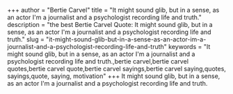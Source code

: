 +++
author = "Bertie Carvel"
title = "It might sound glib, but in a sense, as an actor I'm a journalist and a psychologist recording life and truth."
description = "the best Bertie Carvel Quote: It might sound glib, but in a sense, as an actor I'm a journalist and a psychologist recording life and truth."
slug = "it-might-sound-glib-but-in-a-sense-as-an-actor-im-a-journalist-and-a-psychologist-recording-life-and-truth"
keywords = "It might sound glib, but in a sense, as an actor I'm a journalist and a psychologist recording life and truth.,bertie carvel,bertie carvel quotes,bertie carvel quote,bertie carvel sayings,bertie carvel saying,quotes, sayings,quote, saying, motivation"
+++
It might sound glib, but in a sense, as an actor I'm a journalist and a psychologist recording life and truth.
